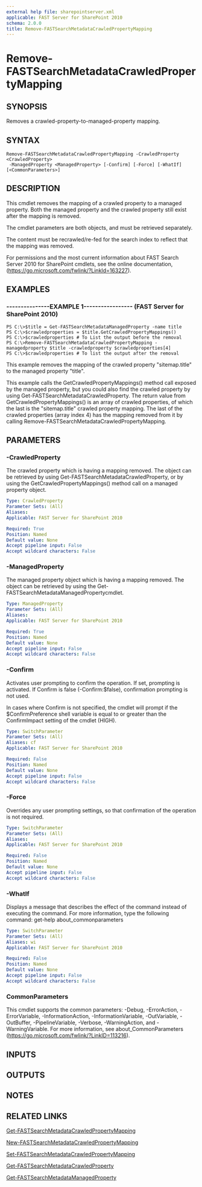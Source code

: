 ```yaml
---
external help file: sharepointserver.xml
applicable: FAST Server for SharePoint 2010
schema: 2.0.0
title: Remove-FASTSearchMetadataCrawledPropertyMapping
---
```


# Remove-FASTSearchMetadataCrawledPropertyMapping

## SYNOPSIS
Removes a crawled-property-to-managed-property mapping.

## SYNTAX

```
Remove-FASTSearchMetadataCrawledPropertyMapping -CrawledProperty <CrawledProperty>
 -ManagedProperty <ManagedProperty> [-Confirm] [-Force] [-WhatIf] [<CommonParameters>]
```

## DESCRIPTION
This cmdlet removes the mapping of a crawled property to a managed property.
Both the managed property and the crawled property still exist after the mapping is removed.

The cmdlet parameters are both objects, and must be retrieved separately.

The content must be recrawled/re-fed for the search index to reflect that the mapping was removed.

For permissions and the most current information about FAST Search Server 2010 for SharePoint cmdlets, see the online documentation, (https://go.microsoft.com/fwlink/?LinkId=163227).

## EXAMPLES

### ---------------EXAMPLE 1----------------- (FAST Server for SharePoint 2010)
```
PS C:\>$title = Get-FASTSearchMetadataManagedProperty -name title
PS C:\>$crawledproperties = $title.GetCrawledPropertyMappings()
PS C:\>$crawledproperties # To List the output before the removal
PS C:\>Remove-FASTSearchMetadataCrawledPropertyMapping -managedproperty $title -crawledproperty $crawledproperties[4]
PS C:\>$crawledproperties # To list the output after the removal
```

This example removes the mapping of the crawled property "sitemap.title" to the managed property "title".

This example calls the GetCrawledPropertyMappings() method call exposed by the managed property, but you could also find the crawled property by using Get-FASTSearchMetadataCrawledProperty.
The return value from GetCrawledPropertyMappings() is an array of crawled properties, of which the last is the "sitemap.title" crawled property mapping.
The last of the crawled properties (array index 4) has the mapping removed from it by calling Remove-FASTSearchMetadataCrawledPropertyMapping.

## PARAMETERS

### -CrawledProperty
The crawled property which is having a mapping removed.
The object can be retrieved by using Get-FASTSearchMetadataCrawledProperty, or by using the GetCrawledPropertyMappings() method call on a managed property object.

```yaml
Type: CrawledProperty
Parameter Sets: (All)
Aliases: 
Applicable: FAST Server for SharePoint 2010

Required: True
Position: Named
Default value: None
Accept pipeline input: False
Accept wildcard characters: False
```

### -ManagedProperty
The managed property object which is having a mapping removed.
The object can be retrieved by using the Get-FASTSearchMetadataManagedPropertycmdlet.

```yaml
Type: ManagedProperty
Parameter Sets: (All)
Aliases: 
Applicable: FAST Server for SharePoint 2010

Required: True
Position: Named
Default value: None
Accept pipeline input: False
Accept wildcard characters: False
```

### -Confirm
Activates user prompting to confirm the operation.
If set, prompting is activated.
If Confirm is false (-Confirm:$false), confirmation prompting is not used.

In cases where Confirm is not specified, the cmdlet will prompt if the $ConfirmPreference shell variable is equal to or greater than the ConfirmImpact setting of the cmdlet (HIGH).

```yaml
Type: SwitchParameter
Parameter Sets: (All)
Aliases: cf
Applicable: FAST Server for SharePoint 2010

Required: False
Position: Named
Default value: None
Accept pipeline input: False
Accept wildcard characters: False
```

### -Force
Overrides any user prompting settings, so that confirmation of the operation is not required.

```yaml
Type: SwitchParameter
Parameter Sets: (All)
Aliases: 
Applicable: FAST Server for SharePoint 2010

Required: False
Position: Named
Default value: None
Accept pipeline input: False
Accept wildcard characters: False
```

### -WhatIf
Displays a message that describes the effect of the command instead of executing the command.
For more information, type the following command: get-help about_commonparameters

```yaml
Type: SwitchParameter
Parameter Sets: (All)
Aliases: wi
Applicable: FAST Server for SharePoint 2010

Required: False
Position: Named
Default value: None
Accept pipeline input: False
Accept wildcard characters: False
```

### CommonParameters
This cmdlet supports the common parameters: -Debug, -ErrorAction, -ErrorVariable, -InformationAction, -InformationVariable, -OutVariable, -OutBuffer, -PipelineVariable, -Verbose, -WarningAction, and -WarningVariable. For more information, see about_CommonParameters (https://go.microsoft.com/fwlink/?LinkID=113216).

## INPUTS

## OUTPUTS

## NOTES

## RELATED LINKS

[Get-FASTSearchMetadataCrawledPropertyMapping](Get-FASTSearchMetadataCrawledPropertyMapping.md)

[New-FASTSearchMetadataCrawledPropertyMapping](New-FASTSearchMetadataCrawledPropertyMapping.md)

[Set-FASTSearchMetadataCrawledPropertyMapping](Set-FASTSearchMetadataCrawledPropertyMapping.md)

[Get-FASTSearchMetadataCrawledProperty](Get-FASTSearchMetadataCrawledProperty.md)

[Get-FASTSearchMetadataManagedProperty](Get-FASTSearchMetadataManagedProperty.md)

